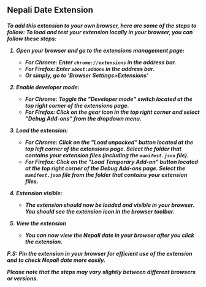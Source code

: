 <h2>Nepali Date Extension</h2>


<h5>
  To add this extension to your own browser, here are some of the steps to follow:
To load and test your extension locally in your browser, you can follow these steps:

1. Open your browser and go to the extensions management page:
   - For Chrome: Enter `chrome://extensions` in the address bar.
   - For Firefox: Enter `about:addons` in the address bar.
   - Or simply, go to 'Browser Settings>Extensions'

2. Enable developer mode:
   - For Chrome: Toggle the "Developer mode" switch located at the top right corner of the extensions page.
   - For Firefox: Click on the gear icon in the top right corner and select "Debug Add-ons" from the dropdown menu.

3. Load the extension:
   - For Chrome: Click on the "Load unpacked" button located at the top left corner of the extensions page. Select the folder that contains your extension files (including the `manifest.json` file).
   - For Firefox: Click on the "Load Temporary Add-on" button located at the top right corner of the Debug Add-ons page. Select the `manifest.json` file from the folder that contains your extension files.

4. Extension visible:
   - The extension should now be loaded and visible in your browser. You should see the extension icon in the browser toolbar.

6. View the extension
   - You can now view the Nepali date in your browser after you click the extension.

P.S: Pin the extension in your browser for efficient use of the extension and to check Nepali date more easily. 

Please note that the steps may vary slightly between different browsers or versions.
</h5>

